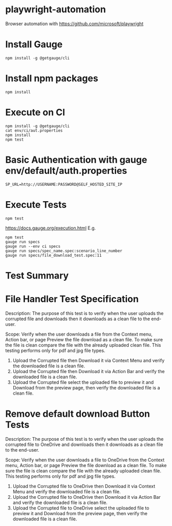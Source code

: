 # playwright-automation
Browser automation with https://github.com/microsoft/playwright

# Install Gauge
```
npm install -g @getgauge/cli
```

# Install npm packages
```
npm install
```

# Execute on CI
```
npm install -g @getgauge/cli
cat env/ci/aut.properties
npm install
npm test
```

# Basic Authentication with gauge env/default/auth.properties
```
SP_URL=http://USERNAME:PASSWORD@SELF_HOSTED_SITE_IP
```

# Execute Tests
```
npm test
```
https://docs.gauge.org/execution.html
E.g.
```
npm test
gauge run specs
gauge run --env ci specs
gauge run specs/spec_name.spec:scenario_line_number
gauge run specs/file_download_test.spec:11
```

# Test Summary
# File Handler Test Specification

Description: The purpose of this test is to verify when the user uploads the corrupted file and downloads then it downloads as a clean file to the end-user.

Scope:  Verify when the user downloads a file from the Context menu, Action bar, or page Preview the file download as a clean file.
        To make sure the file is clean compare the file with the already uploaded clean file.
        This testing performs only for pdf and jpg file types.

1. Upload the Corrupted file then Download it via Context Menu and verify the downloaded file is a clean file.
2. Upload the Corrupted file then Download it via Action Bar and verify the downloaded file is a clean file.
3. Upload the Corrupted file select the uploaded file to preview it and Download from the preview page, then verify the downloaded file is a clean file.

# Remove default download Button Tests 

Description: The purpose of this test is to verify when the user uploads the corrupted file to OneDrive and downloads then it downloads as a clean file to the end-user.

Scope:  Verify when the user downloads a file to OneDrive from the Context menu, Action bar, or page Preview the file download as a clean file.
        To make sure the file is clean compare the file with the already uploaded clean file.
        This testing performs only for pdf and jpg file types.

1. Upload the Corrupted file to OneDrive then Download it via Context Menu and verify the downloaded file is a clean file.
2. Upload the Corrupted file to OneDrive then Download it via Action Bar and verify the downloaded file is a clean file.
3. Upload the Corrupted file to OneDrive select the uploaded file to preview it and Download from the preview page, then verify the downloaded file is a clean file.